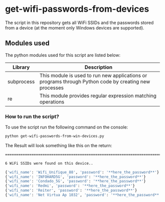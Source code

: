 # get-wifi-passwords-from-devices
The script in this repository gets all WiFi SSIDs and the passwords stored from a device (at the moment only Windows devices are supported).

## Modules used
The python modules used for this script are listed below:

| Library | Description |
| ------ | ------ |
| subprocess | This module is used to run new applications or programs through Python code by creating new processes |
| re | This module provides regular expression matching operations |

### How to run the script?

To use the script run the following command on the console:

```bash
python get-wifi-passwords-from-win-devices.py
```

The Result will look something like this on the return:
```bash
========================================================================

6 WiFi SSIDs were found on this device..

{'wifi_name': 'Wifi_Unifique_88', 'password': '**here_the_password**'}
{'wifi_name': 'INFOHARD5G', 'password': '**here_the_password**'}
{'wifi_name': 'Condado_5G', 'password': '**here_the_password**'}
{'wifi_name': 'Redmi', 'password': '**here_the_password**'}
{'wifi_name': 'Reiter', 'password': '**here_the_password**'}
{'wifi_name': 'Net Virtua Ap 1032', 'password': '**here_the_password**'}

```
